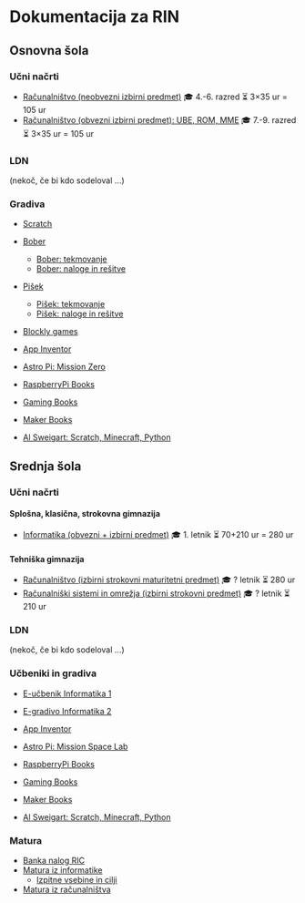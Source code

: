 Dokumentacija za RIN
====================


Osnovna šola
------------

### Učni načrti ###

* [Računalništvo (neobvezni izbirni predmet)](./file/UN_OS_Racunalnistvo_neobvezni_izbirni.pdf) :mortar_board: 4.-6. razred :hourglass_flowing_sand: 3×35 ur = 105 ur
* [Računalništvo (obvezni izbirni predmet): UBE, ROM, MME](./file/UN_OS_Racunalnistvo_neobvezni_izbirni.pdf) :mortar_board: 7.-9. razred :hourglass_flowing_sand: 3×35 ur = 105 ur


### LDN ###

(nekoč, če bi kdo sodeloval ...)


### Gradiva ###

* [Scratch](https://scratch.mit.edu/)
* [Bober](https://tekmovanja.acm.si/?q=bober)
	* [Bober: tekmovanje](https://bober.acm.si/)
	* [Bober: naloge in rešitve](https://tekmovanja.acm.si/?q=bober/naloge-re%C5%A1itve)
* [Pišek](https://tekmovanja.acm.si/?q=pisek)
	* [Pišek: tekmovanje](https://pisek.acm.si/contents/4907-319805995281415931/)
	* [Pišek: naloge in rešitve](https://tekmovanja.acm.si/?q=node/631)
* [Blockly games](https://blockly.games/)
* [App Inventor](https://appinventor.mit.edu/)
* [Astro Pi: Mission Zero](https://astro-pi.org/sl/mission-zero/)

* [RaspberryPi Books](https://magpi.raspberrypi.org/books)
* [Gaming Books](https://wireframe.raspberrypi.org/books)
* [Maker Books](https://hackspace.raspberrypi.org/books)
* [Al Sweigart: Scratch, Minecraft, Python](https://inventwithpython.com/)


Srednja šola
------------

### Učni načrti ###

#### Splošna, klasična, strokovna gimnazija ####

* [Informatika (obvezni + izbirni predmet)](./file/UN_SS_Informatika.pdf) :mortar_board: 1. letnik :hourglass_flowing_sand: 70+210 ur = 280 ur

#### Tehniška gimnazija ####

* [Računalništvo (izbirni strokovni maturitetni predmet)](./file/UN_SS_Racunalnistvo.pdf) :mortar_board: ? letnik :hourglass_flowing_sand: 280 ur
* [Računalniški sistemi in omrežja (izbirni strokovni predmet)](./file/UN_SS_Racunalniski_sistemi_in_omrezja.pdf) :mortar_board: ? letnik :hourglass_flowing_sand: 210 ur


### LDN ###

(nekoč, če bi kdo sodeloval ...)


### Učbeniki in gradiva ###

* [E-učbenik Informatika 1](https://lusy.fri.uni-lj.si/ucbenik/book/index.html)
* [E-gradivo Informatika 2](https://anzeljg.github.io/rin2/book2/index.html)

* [App Inventor](https://appinventor.mit.edu/)
* [Astro Pi: Mission Space Lab](https://astro-pi.org/mission-space-lab/)

* [RaspberryPi Books](https://magpi.raspberrypi.org/books)
* [Gaming Books](https://wireframe.raspberrypi.org/books)
* [Maker Books](https://hackspace.raspberrypi.org/books)
* [Al Sweigart: Scratch, Minecraft, Python](https://inventwithpython.com/)


### Matura ###

* [Banka nalog RIC](https://bankanalog.ric.si/)
* [Matura iz informatike](https://www.ric.si/splosna_matura/predmeti/informatika/)
	* [Izpitne vsebine in cilji](./MATURA.md)
* [Matura iz računalništva](https://www.ric.si/splosna_matura/predmeti/racunalnistvo/)
